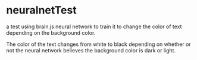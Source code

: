 # neuralnetTest
a test using brain.js neural network to train it to change the color of text depending on the background color.

The color of the text changes from white to black depending on whether or not the neural network 
believes the background color is dark or light.
